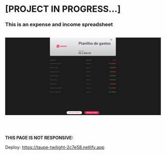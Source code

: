 <h1>[PROJECT IN PROGRESS...]</h1>

<h3> This is an expense and income spreadsheet </h3>

<br>

<img src='./assets/images-from-readme/main-screen-dark.png'>

<br><br>

<strong> THIS PAGE IS NOT RESPONSIVE: </strong>

Deploy: <a> https://taupe-twilight-2c7e58.netlify.app </a>